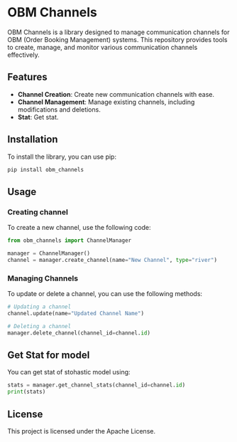 # OBM Channels

OBM Channels is a library designed to manage communication channels for OBM (Order Booking Management) systems. This repository provides tools to create, manage, and monitor various communication channels effectively.

## Features

- **Channel Creation**: Create new communication channels with ease.
- **Channel Management**: Manage existing channels, including modifications and deletions.
- **Stat**: Get stat.

## Installation

To install the library, you can use pip:

```sh
pip install obm_channels
```

## Usage

### Creating channel

To create a new channel, use the following code:

```python
from obm_channels import ChannelManager

manager = ChannelManager()
channel = manager.create_channel(name="New Channel", type="river")
```

### Managing Channels
To update or delete a channel, you can use the following methods:

```python
# Updating a channel
channel.update(name="Updated Channel Name")

# Deleting a channel
manager.delete_channel(channel_id=channel.id)

```
## Get Stat for model
You can get stat of stohastic model using:
```python
stats = manager.get_channel_stats(channel_id=channel.id)
print(stats)
```
## License
This project is licensed under the Apache License.
